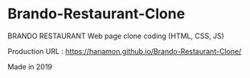 # Brando-Restaurant-Clone

BRANDO RESTAURANT Web page clone coding (HTML, CSS, JS)

Production URL : https://hanamon.github.io/Brando-Restaurant-Clone/

Made in 2019
